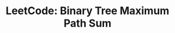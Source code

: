 ---
title: "LeetCode: Binary Tree Maximum Path Sum"
tags: [LeetCode, GoHired, Tree, DP]
style: border
color: primary
description: Given a non-empty binary tree, find the maximum path sum.
external_url: https://www.gohired.in/2019/10/05/leetcode-binary-tree-maximum-path-sum/
---
